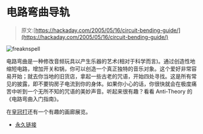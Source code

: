 # 电路弯曲导轨

> 原文:[https://hackaday.com/2005/05/16/circuit-bending-guide/](https://hackaday.com/2005/05/16/circuit-bending-guide/)

![freaknspell](img/2eeac76ea3efc060432238dbfafa0e2a.png)

电路弯曲是一种修改音频玩具以产生乐器的艺术(相对于科学而言)。通过创造性地缩短电路，增加开关和锅，你可以创造一个真正独特的音乐对象。这个爱好非常容易开始；就去你当地的旧货店，拿起一些古老的咒语，开始四处寻找。这是所有常见的披露，即不要钩房子电流到你的身体。如果你小心的话，你很快就会在极度痛苦中听到一个无所不知的咒语的美妙声音。听起来很有趣？看看 Anti-Theory 的《电路弯曲入门指南》。

在[皇冠打](http://www.crowndozen.com/main/archives/000679.shtml)还有一个有趣的画廊展览。

*   [永久链接](http://www.anti-theory.com/soundart/circuitbend/cb01.html)